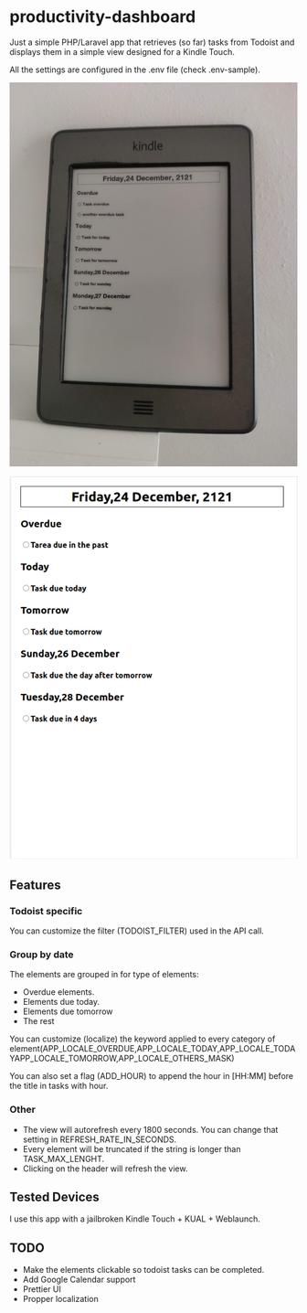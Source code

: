 # productivity-dashboard

Just a simple PHP/Laravel app that retrieves (so far) tasks from Todoist and displays them in a simple view designed for a Kindle Touch.

All the settings are configured in the .env file (check .env-sample).

![](resources/img/kindle.jpg)

![](resources/img/index.png)

## Features

### Todoist specific

You can customize the filter (TODOIST_FILTER) used in the API call.

### Group by date

The elements are grouped in for type of elements:

- Overdue elements.
- Elements due today.
- Elements due tomorrow
- The rest

You can customize (localize) the keyword applied to every category of element(APP_LOCALE_OVERDUE,APP_LOCALE_TODAY,APP_LOCALE_TODAYAPP_LOCALE_TOMORROW,APP_LOCALE_OTHERS_MASK)

You can also set a flag (ADD_HOUR) to append the hour in [HH:MM] before the title in tasks with hour.

### Other

* The view will autorefresh every 1800 seconds. You can change that setting in REFRESH_RATE_IN_SECONDS.
* Every element will be truncated if the string is longer than TASK_MAX_LENGHT.
* Clicking on the header will refresh the view.

## Tested Devices

I use this app with a jailbroken Kindle Touch + KUAL + Weblaunch.

## TODO

- Make the elements clickable so todoist tasks can be completed.
- Add Google Calendar support
- Prettier UI
- Propper localization
